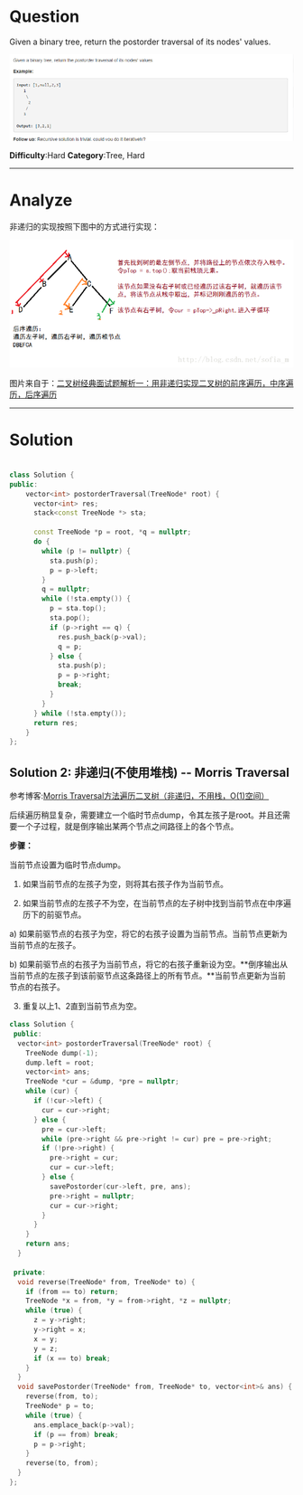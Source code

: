 
# Question

Given a binary tree, return the postorder traversal of its nodes' values.

![](/images/in-post/2018-11-22-Leetcode-145-Binary-Tree-Postorder-Travesal/2018-11-25-23-35-50.png)

**Difficulty**:Hard
**Category**:Tree, Hard


------------

# Analyze

非递归的实现按照下图中的方式进行实现：

![](/images/in-post/2018-11-22-Leetcode-145-Binary-Tree-Postorder-Travesal/2018-11-25-23-37-09.png)

图片来自于：[二叉树经典面试题解析一：用非递归实现二叉树的前序遍历，中序遍历，后序遍历](https://blog.csdn.net/sofia_m/article/details/78975165)

------------

# Solution

```cpp

class Solution {
public:
    vector<int> postorderTraversal(TreeNode* root) {
      vector<int> res;
      stack<const TreeNode *> sta;

      const TreeNode *p = root, *q = nullptr;
      do {
        while (p != nullptr) {
          sta.push(p);
          p = p->left;
        }
        q = nullptr;
        while (!sta.empty()) {
          p = sta.top();
          sta.pop();
          if (p->right == q) {
            res.push_back(p->val);
            q = p;
          } else {
            sta.push(p);
            p = p->right;
            break;
          }
        }
      } while (!sta.empty());
      return res;
    }
};
```

## Solution 2: 非递归(不使用堆栈) -- Morris Traversal

参考博客:[Morris Traversal方法遍历二叉树（非递归，不用栈，O(1)空间）](http://www.cnblogs.com/AnnieKim/archive/2013/06/15/morristraversal.html)


后续遍历稍显复杂，需要建立一个临时节点dump，令其左孩子是root。并且还需要一个子过程，就是倒序输出某两个节点之间路径上的各个节点。

**步骤：**

当前节点设置为临时节点dump。

1. 如果当前节点的左孩子为空，则将其右孩子作为当前节点。

2. 如果当前节点的左孩子不为空，在当前节点的左子树中找到当前节点在中序遍历下的前驱节点。

  a) 如果前驱节点的右孩子为空，将它的右孩子设置为当前节点。当前节点更新为当前节点的左孩子。

  b) 如果前驱节点的右孩子为当前节点，将它的右孩子重新设为空。**倒序输出从当前节点的左孩子到该前驱节点这条路径上的所有节点。**当前节点更新为当前节点的右孩子。

3. 重复以上1、2直到当前节点为空。

```cpp
class Solution {
 public:
  vector<int> postorderTraversal(TreeNode* root) {
    TreeNode dump(-1);
    dump.left = root;
    vector<int> ans;
    TreeNode *cur = &dump, *pre = nullptr;
    while (cur) {
      if (!cur->left) {
        cur = cur->right;
      } else {
        pre = cur->left;
        while (pre->right && pre->right != cur) pre = pre->right;
        if (!pre->right) {
          pre->right = cur;
          cur = cur->left;
        } else {
          savePostorder(cur->left, pre, ans);
          pre->right = nullptr;
          cur = cur->right;
        }
      }
    }
    return ans;
  }

 private:
  void reverse(TreeNode* from, TreeNode* to) {
    if (from == to) return;
    TreeNode *x = from, *y = from->right, *z = nullptr;
    while (true) {
      z = y->right;
      y->right = x;
      x = y;
      y = z;
      if (x == to) break;
    }
  }
  void savePostorder(TreeNode* from, TreeNode* to, vector<int>& ans) {
    reverse(from, to);
    TreeNode* p = to;
    while (true) {
      ans.emplace_back(p->val);
      if (p == from) break;
      p = p->right;
    }
    reverse(to, from);
  }
};
```